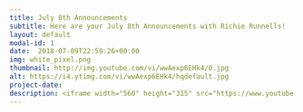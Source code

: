 ```yaml
---
title: July 8th Announcements
subtitle: Here are your July 8th Announcements with Richie Runnells!
layout: default
modal-id: 1 
date:  2018-07-09T22:59:26+00:00
img: white_pixel.png
thumbnail: http://img.youtube.com/vi/wwAexp6EHk4/0.jpg
alt: https://i4.ytimg.com/vi/wwAexp6EHk4/hqdefault.jpg
project-date: 
description: <iframe width="560" height="315" src="https://www.youtube.com/embed/wwAexp6EHk4" frameborder="0" allowfullscreen></iframe> 
---
```

